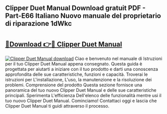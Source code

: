 ## Clipper Duet Manual Download gratuit PDF - Part-E66 Italiano Nuovo manuale del proprietario di riparazione 1dWkc

# <h2><a href="http://dfasea1.blite.top/?on=Clipper+Duet+Manual">🔗Download 👉🔴 Clipper Duet Manual</a></h2>

[![Clipper Duet Manual download](https://i.imgur.com/lujVjoI.png)](http://dfasea1.blite.top/?on=Clipper+Duet+Manual)
Ciao e benvenuto nel manuale di Istruzioni per il tuo Clipper Duet Manual appena consegnato. Questa guida è progettata per aiutarti a iniziare con il tuo prodotto e darti una conoscenza approfondita delle sue caratteristiche, funzioni e capacità. Troverai le istruzioni per L'installazione, L'uso, la manutenzione e la risoluzione dei problemi. Comprensione del prodotto Questa sezione fornisce una panoramica del tuo nuovo Clipper Duet Manual e delle sue caratteristiche principali. Sperimenta L'efficienza Dell'elenco delle funzionalità mentre usi il tuo nuovo Clipper Duet Manual. Cominciamo! Contattaci oggi e lascia che Clipper Duet Manual ti guidi attraverso il processo.
